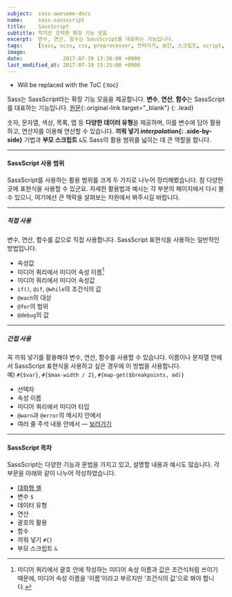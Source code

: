 ```yaml
---
subject:  sass-awesome-docs
name:     sass-sassscript
title:    SassScript
subtitle: 작지만 강력한 확장 기능 모음
excerpt:  변수, 연산, 함수는 SassScript를 대표하는 기능입니다.
tags:     [sass, scss, css, preprocessor, 전처리기, 보간, 스크립트, script, 자료형, data type, parent selector, parent script, 부모 참조 선택자]
image:    
date:             2017-07-19 13:36:00 +0900
last_modified_at: 2017-07-19 15:25:00 +0900
---
```


* Will be replaced with the ToC
{:toc}

Sass는 SassScript라는 확장 기능 모음을 제공합니다. **변수**, **연산**, **함수**는 SassScript를 대표하는 기능입니다.
[원문](http://sass-lang.com/documentation/file.SASS_REFERENCE.html#SassScript__sassscript){:.original-link target="_blank"}
{: .lead}

숫자, 문자열, 색상, 목록, 맵 등 **다양한 데이터 유형**을 제공하며, 이를 변수에 담아 활용하고, 연산자를 이용해 연산할 수 있습니다.
**끼워 넣기 *interpolation*{: .side-by-side}** 기법과 **부모 스크립트** `&`도 Sass의 활용 범위를 넓히는 데 큰 역할을 합니다.

***

#### SassScript 사용 범위
SassScript를 사용하는 활용 범위를 크게 두 가지로 나누어 정리해봤습니다. 참 다양한 곳에 표현식을 사용할 수 있군요.
자세한 활용법과 예시는 각 부분의 페이지에서 다시 볼 수 있으니, 여기에선 큰 맥락을 살펴보는 차원에서 봐주시길 바랍니다.

***

##### 직접 사용
변수, 연산, 함수를 값으로 직접 사용합니다. SassScript 표현식을 사용하는 일반적인 방법입니다.
- 속성값
- 미디어 쿼리에서 미디어 속성 이름[^feature]
- 미디어 쿼리에서 미디어 속성값
- `if()`, `@if`, `@while`의 조건식의 값
- `@each`의 대상
- `@for`의 범위
- `@debug`의 값

***

##### 간접 사용
꼭 끼워 넣기를 활용해야 변수, 연산, 함수를 사용할 수 있습니다.
이름이나 문자열 안에서 SassScript 표현식을 사용하고 싶은 경우에 이 방법을 사용합니다.   
예) `#{$var}`, `#{$max-width / 2}`, `#{map-get($breakpoints, md)}`
- 선택자
- 속성 이름
- 미디어 쿼리에서 미디어 타입
- `@warn`과 `@error`의 메시지 안에서
- 여러 줄 주석 내용 안에서 &mdash; [보러가기](/ko/blog/sass-comments/#주석에-변수-끼워-넣기)

***

#### SassScript 목차
SassScript는 다양한 기능과 문법을 가지고 있고, 설명할 내용과 예시도 많습니다. 각 부문을 아래와 같이 나누어 작성하였습니다.

- [대화형 셸](/ko/blog/sass-interactive-shell/)
- 변수 `$`
- 데이터 유형
- 연산
- 괄호의 활용
- 함수
- 끼워 넣기 `#{}`
- 부모 스크립트 `&`


[^feature]: 미디어 쿼리에서 괄호 안에 작성하는 미디어 속성 이름과 값은 조건식처럼 쓰이기 때문에, 미디어 속성 이름을 '이름'이라고 부르지만 '조건식의 값'으로 봐야 합니다.




